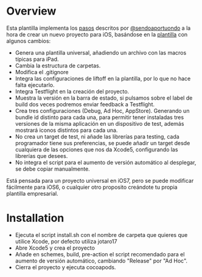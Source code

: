 Overview
=========================
Esta plantilla implementa los [pasos](http://www.punteroavoid.com/blog/2013/07/12/iniciando-un-nuevo-proyecto-ios/) descritos por [@sendoaportuondo](https://twitter.com/sendoaportuondo) a la hora de crear un nuevo proyecto para iOS, basándose en la [plantilla](https://github.com/reidmain/Xcode-5-Project-Templates) con algunos cambios:
- Genera una plantilla universal, añadiendo un archivo con las macros típicas para iPad.
- Cambia la estructura de carpetas.
- Modifica el .gitignore
- Integra las configuraciones de liftoff en la plantilla, por lo que no hace falta ejecutarlo.
- Integra Testflight en la creación del proyecto.
- Muestra la versión en la barra de estado, si pulsamos sobre el label de build dos veces podremos enviar feedback a Testflight.
- Crea tres configuraciones (Debug, Ad Hoc, AppStore). Generando un bundle id distinto para cada una, para permitir tener instaladas tres versiones de la misma aplicación en un dispositivo de test, además mostrará iconos distintos para cada una. 
- No crea un target de test, ni añade las librerías para testing, cada programador tiene sus preferencias, se puede añadir un target desde cualquiera de las opciones que nos da Xcode5, configurando las librerías que desees.
- No integra el script para el aumento de versión automático al desplegar, se debe copiar manualmente.

Está pensada para un proyecto universal en iOS7, pero se puede modificar fácilmente para iOS6, o cualquier otro proposito creándote tu propia plantilla empresarial.

Installation
============
- Ejecuta el script install.sh con el nombre de carpeta que quieres que utilice Xcode, por defecto utiliza jotaro17
- Abre Xcode5 y crea el proyecto
- Añade en schemes, build, pre-action el script recomendado para el aumento de versión automático, cambiando "Release" por "Ad Hoc".
- Cierra el proyecto y ejecuta cocoapods.


